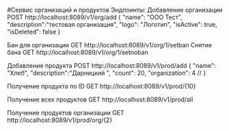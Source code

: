 #Сервис организаций и продуктов
Эндпоинты:
Добавление организации
POST http://localhost:8089/v1/org/add
{
"name": "ООО Тест",
"description":"тестовая организация",
"logo": "Логотип",
"isActive": true,
"isDeleted": false
}

Бан для организации
GET http://localhost:8089/v1/org/1/setban
Снятие бана
GET http://localhost:8089/v1/org/1/setnoban

Добавление продукта
POST http://localhost:8089/v1/prod/add
{
"name": "Хлеб",
"description":"Дарницкий ",
"count": 20,
"organization": 4 //
}

Получение продукта по ID
GET http://localhost:8089/v1/prod/{10}

Получение всех продуктов
GET http://localhost:8089/v1/prod/all

Получение продуктов организации
GET http://localhost:8089/v1/prod/org/{2}



